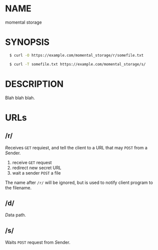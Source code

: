 NAME
====

momental storage

SYNOPSIS
========

``` bash
  $ curl -O https://example.com/momental_storage/r/somefile.txt

  $ curl -T somefile.txt https://example.com/momental_storage/s/
```

DESCRIPTION
===========

Blah blah blah.

URLs
====

/r/
---

*R*eceives `GET` requiest, and tell the client to a URL
that may `POST` from a *S*ender.

1. receive `GET` request
1. redirect new secret URL
1. wait a sender `POST` a file

The name after `/r/` will be ignored, but is used to notify client
program to the filename.

/d/
---

*D*ata path.


/s/
---

Waits `POST` request from *S*ender.
